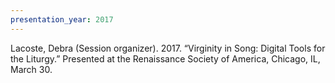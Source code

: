 ```yaml
---
presentation_year: 2017
---
```

Lacoste, Debra (Session organizer). 2017. “Virginity in Song: Digital Tools for the Liturgy.” Presented at the Renaissance Society of America, Chicago, IL, March 30.
